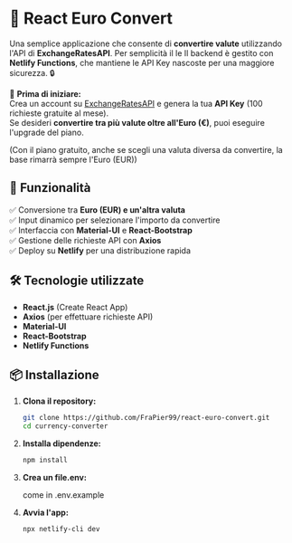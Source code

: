 # 💱 React Euro Convert
Una semplice applicazione che consente di  **convertire valute**  utilizzando l'API di **ExchangeRatesAPI**.
Per semplicità il le 
Il backend è gestito con **Netlify Functions**, che mantiene le API Key nascoste per una maggiore sicurezza. 🔒  

📌 **Prima di iniziare:**  
Crea un account su [ExchangeRatesAPI](https://manage.exchangeratesapi.io/signup/free) e genera la tua **API Key** (100 richieste gratuite al mese).  
Se desideri **convertire tra più valute oltre all'Euro (€)**, puoi eseguire l'upgrade del piano.

(Con il piano gratuito, anche se scegli una valuta diversa da convertire, la base rimarrà sempre l'Euro (EUR))


## 🚀 Funzionalità

✅ Conversione tra **Euro (EUR) e un'altra valuta**  
✅ Input dinamico per selezionare l'importo da convertire  
✅ Interfaccia con **Material-UI** e **React-Bootstrap**  
✅ Gestione delle richieste API con **Axios**  
✅ Deploy su **Netlify** per una distribuzione rapida  

## 🛠️ Tecnologie utilizzate

- **React.js** (Create React App)  
- **Axios** (per effettuare richieste API)  
- **Material-UI**  
- **React-Bootstrap** 
- **Netlify Functions**

## 📦 Installazione

1. **Clona il repository:**
   ```bash
   git clone https://github.com/FraPier99/react-euro-convert.git
   cd currency-converter  

2. **Installa dipendenze:**
   ```bash
   npm install   

3. **Crea un file.env:**

   come in .env.example
     

4. **Avvia l'app:**
   ```bash
   npx netlify-cli dev


